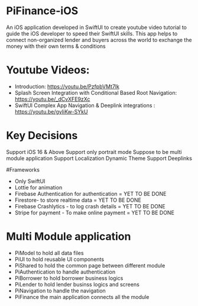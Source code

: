 # PiFinance-iOS
An iOS application developed in SwiftUI to create youtube video tutorial to guide the iOS developer to speed their SwiftUI skills.
This app helps to connect non-organized lender and buyers across the world to exchange the money with their own terms &amp; conditions

# Youtube Videos:
- Introduction: https://youtu.be/PzfpbVMt7lk
- Splash Screen Integration with Conditional Based Root Navigation: https://youtu.be/_dCvXFE9zXc
- SwiftUI Complex App Navigation & Deeplink integrations : https://youtu.be/gyIiKw-SYkU

# Key Decisions

Support iOS 16 & Above
Support only portrait mode
Suppose to be multi module application
Support Localization
Dynamic Theme
Support Deeplinks

#Frameworks

- Only SwiftUI
- Lottie for animation
- Firebase Authentication for authentication = YET TO BE DONE
- Firestore- to store realtime data = YET TO BE DONE
- Firebase Crashlytics - to log crash details = YET TO BE DONE
- Stripe for payment - To make online payment = YET TO BE DONE


# Multi Module application

- PiModel to hold all data files
- PiUI to hold reusable UI components
- PiShared to hold the common page between different module
- PiAuthentication to handle authentication
- PiBorrower to hold borrower business logics
- PiLender to hold lender businss logics and screens
- PiNavigation to handle the navigation
- PiFinance the main application connects all the module

